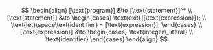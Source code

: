 $$
\begin{align}
    [\text{program}] &\to [\text{statement}]^*
    \\
    [\text{statement}] &\to 
    \begin{cases}
        \text{exit}([\text{expression}]);
        \\
        \text{let}\space\text{identifier} = [\text{expression}];
    \end{cases}
    \\
    [\text{expression}] &\to
    \begin{cases}
        \text{integer\_literal}
        \\
        \text{identifier}
    \end{cases}
\end{align}
$$